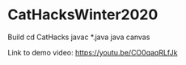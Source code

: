 # CatHacksWinter2020

Build
cd CatHacks
javac *.java
java canvas

Link to demo video:
https://youtu.be/CO0qaqRLfJk
